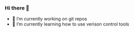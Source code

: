 ### Hi there 👋
- 🔭 I’m currently working on git repos
- 🌱 I’m currently learning how to use verison control tools
